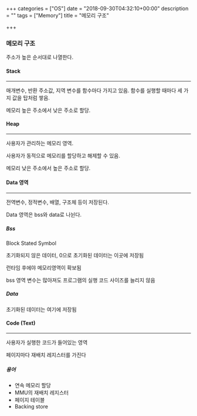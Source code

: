 +++
categories = ["OS"]
date = "2018-09-30T04:32:10+00:00"
description = ""
tags = ["Memory"]
title = "메모리 구조"

+++
### 메모리 구조

주소가 높은 순서대로 나열한다.

#### Stack

***

매개변수, 반환 주소값, 지역 변수를 함수마다 가지고 있음. 함수를 실행할 때마다 세 가지 값을 탑처럼 쌓음.

메모리 높은 주소에서 낮은 주소로 할당.

#### Heap

***

사용자가 관리하는 메모리 영역.

사용자가 동적으로 메모리를 할당하고 해제할 수 있음.

메모리 낮은 주소에서 높은 주소로 할당.

#### Data 영역

***

전역변수, 정적변수, 배열, 구조체 등이 저장된다.

Data 영역은 bss와 data로 나뉜다.

##### Bss

Block Stated Symbol

초기화되지 않은 데이터, 0으로 초기화된 데이터는 이곳에 저장됨

런타임 후에야 메모리영역이 확보됨

bss 영역 변수는 많아져도 프로그램의 실행 코드 사이즈를 늘리지 않음

##### Data

초기화된 데이터는 여기에 저장됨

#### Code (Text)

***

사용자가 실행한 코드가 들어있는 영역

페이지마다 재배치 레지스터를 가진다

##### 용어

* 연속 메모리 할당
* MMU의 재배치 레지스터
* 페이지 테이블
* Backing store